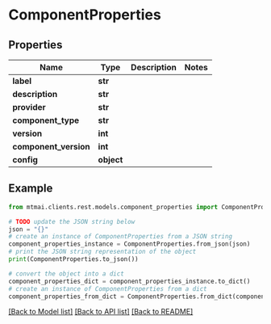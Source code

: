 # ComponentProperties


## Properties

Name | Type | Description | Notes
------------ | ------------- | ------------- | -------------
**label** | **str** |  | 
**description** | **str** |  | 
**provider** | **str** |  | 
**component_type** | **str** |  | 
**version** | **int** |  | 
**component_version** | **int** |  | 
**config** | **object** |  | 

## Example

```python
from mtmai.clients.rest.models.component_properties import ComponentProperties

# TODO update the JSON string below
json = "{}"
# create an instance of ComponentProperties from a JSON string
component_properties_instance = ComponentProperties.from_json(json)
# print the JSON string representation of the object
print(ComponentProperties.to_json())

# convert the object into a dict
component_properties_dict = component_properties_instance.to_dict()
# create an instance of ComponentProperties from a dict
component_properties_from_dict = ComponentProperties.from_dict(component_properties_dict)
```
[[Back to Model list]](../README.md#documentation-for-models) [[Back to API list]](../README.md#documentation-for-api-endpoints) [[Back to README]](../README.md)


